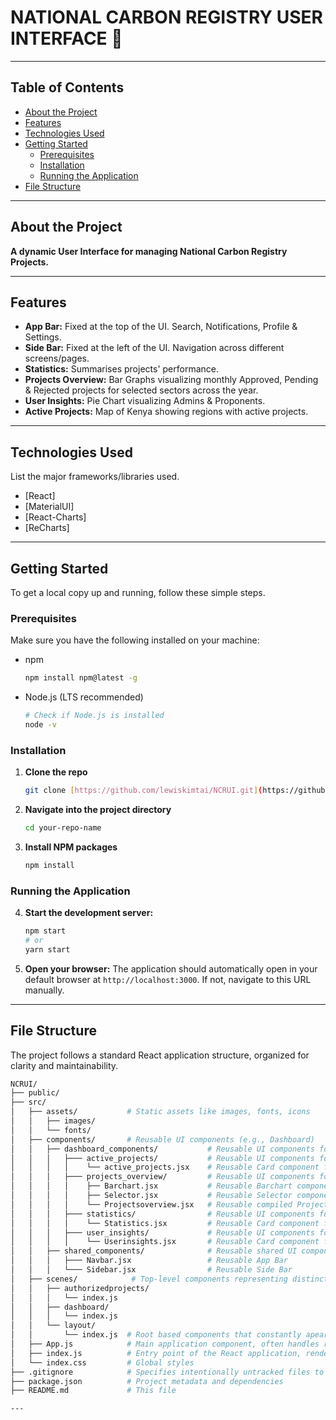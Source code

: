 # NATIONAL CARBON REGISTRY USER INTERFACE 🚀

---
## Table of Contents

-   [About the Project](#about-the-project)
-   [Features](#features)
-   [Technologies Used](#technologies-used)
-   [Getting Started](#getting-started)
    -   [Prerequisites](#prerequisites)
    -   [Installation](#installation)
    -   [Running the Application](#running-the-application)
-   [File Structure](#file-structure)

---

## About the Project

**A dynamic User Interface for managing National Carbon Registry Projects.**

---

## Features

-   **App Bar:** Fixed at the top of the UI. Search, Notifications, Profile & Settings.
-   **Side Bar:** Fixed at the left of the UI. Navigation across different screens/pages.
-   **Statistics:** Summarises projects' performance.
-   **Projects Overview:** Bar Graphs visualizing monthly Approved, Pending & Rejected projects for selected sectors across the year.
-   **User Insights:**  Pie Chart visualizing Admins & Proponents.
-   **Active Projects:** Map of Kenya showing regions with active projects.

---

## Technologies Used

List the major frameworks/libraries used.

* [React]
* [MaterialUI]
* [React-Charts]
* [ReCharts]

---

## Getting Started

To get a local copy up and running, follow these simple steps.

### Prerequisites

Make sure you have the following installed on your machine:

* npm
    ```sh
    npm install npm@latest -g
    ```
* Node.js (LTS recommended)
    ```sh
    # Check if Node.js is installed
    node -v
    ```

### Installation

1.  **Clone the repo**
    ```sh
    git clone [https://github.com/lewiskimtai/NCRUI.git](https://github.com/lewiskimtai/NCRUI.git)
    ```
2.  **Navigate into the project directory**
    ```sh
    cd your-repo-name
    ```
3.  **Install NPM packages**
    ```sh
    npm install
    ```

### Running the Application

4.  **Start the development server:**
    ```bash
    npm start
    # or
    yarn start
    ```

5.  **Open your browser:**
    The application should automatically open in your default browser at `http://localhost:3000`. If not, navigate to this URL manually.

---

## File Structure

The project follows a standard React application structure, organized for clarity and maintainability.


```bash
NCRUI/
├── public/
├── src/
│   ├── assets/           # Static assets like images, fonts, icons
│   │   ├── images/
│   │   └── fonts/
│   ├── components/       # Reusable UI components (e.g., Dashboard)
│   │   ├── dashboard_components/           # Reusable UI components for the Dashboard 
│   │   │   ├─── active_projects/           # Reusable UI components for Active Projects
│   │   │   │    └── active_projects.jsx    # Reusable Card component for Active Projects
│   │   │   ├─── projects_overview/         # Reusable UI components for Projects Overview
│   │   │   │    ├── Barchart.jsx           # Reusable Barchart component
│   │   │   │    ├── Selector.jsx           # Reusable Selector component
│   │   │   │    └── Projectsoverview.jsx   # Reusable compiled Projects Overview component for dashboard.
│   │   │   ├─── statistics/                # Reusable UI components for Statistics
│   │   │   │    └── Statistics.jsx         # Reusable Card component for Statistics
│   │   │   ├─── user_insights/             # Reusable UI components for User Insights
│   │   │   │    └── Userinsights.jsx       # Reusable Card component for User Insights
│   │   ├── shared_components/              # Reusable shared UI components
│   │   │   ├─── Navbar.jsx                 # Reusable App Bar
│   │   │   └─── Sidebar.jsx                # Reusable Side Bar
│   ├── scenes/            # Top-level components representing distinct views/pages (e.g., Dashboard, Projects)
│   │   ├── authorizedprojects/
│   │   │   └── index.js
│   │   ├── dashboard/
│   │   │   └── index.js
│   │   └── layout/
│   │       └── index.js  # Root based components that constantly apear in all screens (e.g., App Bar, Side Bar)
│   ├── App.js            # Main application component, often handles routing
│   ├── index.js          # Entry point of the React application, renders App component
│   └── index.css         # Global styles
├── .gitignore            # Specifies intentionally untracked files to ignore
├── package.json          # Project metadata and dependencies
├── README.md             # This file

---